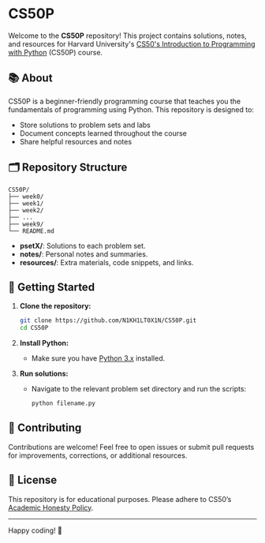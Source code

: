 # CS50P

Welcome to the **CS50P** repository! This project contains solutions, notes, and resources for Harvard University's [CS50's Introduction to Programming with Python](https://cs50.harvard.edu/python/2022/) (CS50P) course.

## 📚 About

CS50P is a beginner-friendly programming course that teaches you the fundamentals of programming using Python. This repository is designed to:

- Store solutions to problem sets and labs
- Document concepts learned throughout the course
- Share helpful resources and notes

## 🗂️ Repository Structure

```
CS50P/
├── week0/
├── week1/
├── week2/
├── ...
├── week9/
└── README.md
```
- **psetX/**: Solutions to each problem set.
- **notes/**: Personal notes and summaries.
- **resources/**: Extra materials, code snippets, and links.

## 🚀 Getting Started

1. **Clone the repository:**
   ```bash
   git clone https://github.com/N1KH1LT0X1N/CS50P.git
   cd CS50P
   ```
2. **Install Python:**
   - Make sure you have [Python 3.x](https://www.python.org/downloads/) installed.

3. **Run solutions:**
   - Navigate to the relevant problem set directory and run the scripts:
     ```bash
     python filename.py
     ```

## 📝 Contributing

Contributions are welcome! Feel free to open issues or submit pull requests for improvements, corrections, or additional resources.

## 📢 License

This repository is for educational purposes. Please adhere to CS50’s [Academic Honesty Policy](https://cs50.harvard.edu/python/2022/honesty/).

---

Happy coding! 🚀
